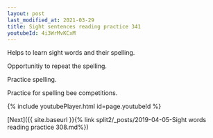 ```yaml
---
layout: post
last_modified_at: 2021-03-29
title: Sight sentences reading practice 341
youtubeId: 4i3WrMvKCxM
---
```

 
 
Helps to learn sight words and their spelling.

Opportunitiy to repeat the spelling. 

Practice spelling. 
 
Practice for spelling bee competitions. 
 
{% include youtubePlayer.html id=page.youtubeId %}
 
 

[Next]({{ site.baseurl }}{% link  split2/_posts/2019-04-05-Sight words reading practice 308.md%})
 
